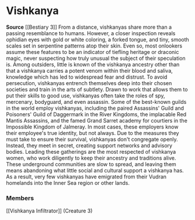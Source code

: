 ﻿---
creature_family: Vishkanya
id: '275'
name: Vishkanya
rarity: Common
source: '[[DATABASE/source/Bestiary 3|Bestiary 3]]'
trait: null
type: Creature Family

---
# Vishkanya

**Source** [[Bestiary 3]]
From a distance, vishkanyas share more than a passing resemblance to humans. However, a closer inspection reveals ophidian eyes with gold or white coloring, a forked tongue, and tiny, smooth scales set in serpentine patterns atop their skin. Even so, most onlookers assume these features to be an indicator of tiefling heritage or draconic magic, never suspecting how truly unusual the subject of their speculation is.
 Among outsiders, little is known of the vishkanya ancestry other than that a vishkanya carries a potent venom within their blood and saliva, knowledge which has led to widespread fear and distrust. To avoid persecution, vishkanyas entrench themselves deep into their chosen societies and train in the arts of subtlety. Drawn to work that allows them to put their skills to good use, vishkanyas often take the roles of spy, mercenary, bodyguard, and even assassin. Some of the best-known guilds in the world employ vishkanyas, including the paired Assassins' Guild and Poisoners' Guild of Daggermark in the River Kingdoms, the implacable Red Mantis Assassins, and the famed Grand Sarret academy for courtiers in the Impossible Kingdom of Jalmeray. In most cases, these employers know their employee's true identity, but not always.
 Due to the measures they must take to ensure their survival, vishkanyas don't congregate openly. Instead, they meet in secret, creating support networks and advisory bodies. Leading these gatherings are the most respected of vishkanya women, who work diligently to keep their ancestry and traditions alive. These underground communities are slow to spread, and leaving them means abandoning what little social and cultural support a vishkanya has. As a result, very few vishkanyas have emigrated from their Vudran homelands into the Inner Sea region or other lands.

### Members

[[Vishkanya Infiltrator]] (Creature 3)